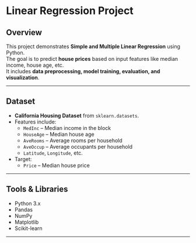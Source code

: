 # Linear Regression Project

## Overview
This project demonstrates **Simple and Multiple Linear Regression** using Python.  
The goal is to predict **house prices** based on input features like median income, house age, etc.  
It includes **data preprocessing, model training, evaluation, and visualization**.

---

## Dataset
- **California Housing Dataset** from `sklearn.datasets`.  
- Features include:
  - `MedInc` – Median income in the block
  - `HouseAge` – Median house age
  - `AveRooms` – Average rooms per household
  - `AveOccup` – Average occupants per household
  - `Latitude`, `Longitude`, etc.  
- Target:
  - `Price` – Median house price

---

## Tools & Libraries
- Python 3.x
- Pandas
- NumPy
- Matplotlib
- Scikit-learn

---


